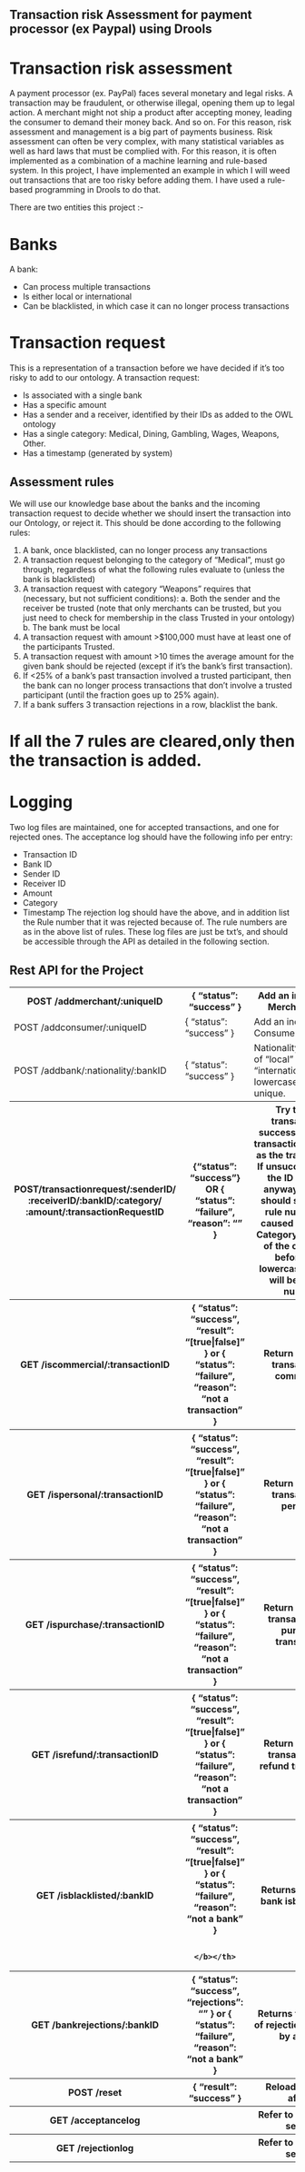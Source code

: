 
## Transaction risk Assessment for payment processor (ex Paypal)  using Drools

# Transaction risk assessment
A payment processor (ex. PayPal) faces several monetary and legal risks. A transaction may be
fraudulent, or otherwise illegal, opening them up to legal action. A merchant might not ship a
product after accepting money, leading the consumer to demand their money back. And so on.
For this reason, risk assessment and management is a big part of payments business.
Risk assessment can often be very complex, with many statistical variables as well as hard laws
that must be complied with. For this reason, it is often implemented as a combination of a
machine learning and rule-based system. In this project, I have implemented an example in
which I will weed out transactions that are too risky before adding them. I have used a rule-based 
programming in Drools to do that.

There are two entities this project :- 
# Banks
A bank:
- Can process multiple transactions
- Is either local or international
- Can be blacklisted, in which case it can no longer process transactions

# Transaction request
This is a representation of a transaction before we have decided if it’s too risky to add to our
ontology.
A transaction request:
- Is associated with a single bank
- Has a specific amount
- Has a sender and a receiver, identified by their IDs as added to the OWL ontology
- Has a single category: Medical, Dining, Gambling, Wages, Weapons, Other.
- Has a timestamp (generated by system)

## Assessment rules
We will use our knowledge base about the banks and the incoming transaction request to
decide whether we should insert the transaction into our Ontology, or reject it. This should be
done according to the following rules:
1. A bank, once blacklisted, can no longer process any transactions
2. A transaction request belonging to the category of “Medical”, must go through,
regardless of what the following rules evaluate to (unless the bank is blacklisted)
3. A transaction request with category “Weapons” requires that (necessary, but not
sufficient conditions):
a. Both the sender and the receiver be trusted (note that only merchants can be
trusted, but you just need to check for membership in the class Trusted in your
ontology)
b. The bank must be local
4. A transaction request with amount >$100,000 must have at least one of the participants
Trusted.
5. A transaction request with amount >10 times the average amount for the given bank
should be rejected (except if it’s the bank’s first transaction).
6. If <25% of a bank’s past transaction involved a trusted participant, then the bank can no
longer process transactions that don’t involve a trusted participant (until the fraction goes
up to 25% again).
7. If a bank suffers 3 transaction rejections in a row, blacklist the bank.

# If all the 7 rules are cleared,only then the transaction is added.


# Logging
Two log files are maintained, one for accepted transactions, and one for rejected ones.
The acceptance log should have the following info per entry:
- Transaction ID
- Bank ID
- Sender ID
- Receiver ID
- Amount
- Category
- Timestamp
The rejection log should have the above, and in addition list the Rule number that it was
rejected because of. The rule numbers are as in the above list of rules. 
These log files are just be txt’s, and should be accessible through the API as detailed in the
following section.


## Rest API for the Project

<table class="tg">
  <tr>
    <th class="tg-yw4l"><b>POST /addmerchant/:uniqueID</b></th>
    <th class="tg-yw4l"><b> { “status”: “success” } </b></th>
    <th class="tg-yw4l"><b>Add an individual to Merchant class</b></th>
  </tr>
  <tr>
    <td class="tg-yw4l">POST /addconsumer/:uniqueID</td>
    <td class="tg-yw4l">{ “status”: “success” }</td>
    <td class="tg-yw4l">Add an individual to Consumer class</td>
  </tr>
  <tr>
    <td class="tg-yw4l">POST /addbank/:nationality/:bankID</td>
    <td class="tg-yw4l">{ “status”: “success” } </td>
    <td class="tg-yw4l">Nationality will be one of “local” or “international”, in lowercase. ID will be unique.</td>
  </tr>
   <tr>
    <th class="tg-yw4l"><b>POST/transactionrequest/:senderID/
      :receiverID/:bankID/:category/
      :amount/:transactionRequestID
      </b></th>
    <th class="tg-yw4l"><b>
      {“status”: “success”} OR
    {
       “status”: “failure”,
        “reason”:
        “<ruleNumber>”
     }
</b></th>
    <th class="tg-yw4l"><b>Try to add a transaction. If
successful, use the
transactionRequestID as the
transactionID. If unsuccessful, use
the ID in the log anyway. A failure
should specify the rule number that
caused the failure.
Category will be one of the ones
listed before, in all lowercase.
Amount will be a whole number.</b></th>
  </tr>
   <tr>
    <th class="tg-yw4l"><b>GET /iscommercial/:transactionID</b></th>
    <th class="tg-yw4l"><b>{
“status”: “success”,
“result”: “[true|false]”
}
or
{
“status”: “failure”,
“reason”: “not a
transaction”
}
</b></th>
    <th class="tg-yw4l"><b>Return whether a transaction is
commercial.
</b></th>
  </tr>
   <tr>
    <th class="tg-yw4l"><b>GET /ispersonal/:transactionID </b></th>
    <th class="tg-yw4l"><b>{ 
      “status”: “success”, 
      “result”: “[true|false]”
    } or
      {
“status”: “failure”,
“reason”: “not a
transaction”
}
</b></th>
    <th class="tg-yw4l"><b>Return whether a transaction is personal.</b></th>
  </tr>
   <tr>
    <th class="tg-yw4l"><b>GET /ispurchase/:transactionID</b></th>
    <th class="tg-yw4l"><b> {
                              “status”: “success”,
                              “result”: “[true|false]”
                             }
                              or
                             {
                              “status”: “failure”,
                              “reason”: “not a
                               transaction”
                              }</b></th>
    <th class="tg-yw4l"><b>Return whether a transaction is a purchase transaction.</b></th>
  </tr>
   <tr>
    <th class="tg-yw4l"><b>GET /isrefund/:transactionID</b></th>
    <th class="tg-yw4l"><b>{
                              “status”: “success”,
                              “result”: “[true|false]”
                           }
                           or
                           {
                              “status”: “failure”,
                              “reason”: “not a
                              transaction”
                            }</b></th>
    <th class="tg-yw4l"><b>Return whether a transaction is a refund transaction.</b></th>
  </tr>
   <tr>
    <th class="tg-yw4l"><b>GET /isblacklisted/:bankID</b></th>
    <th class="tg-yw4l"><b>{
                            “status”: “success”,
                             “result”: “[true|false]”
                            }
                             or
                             {
                              “status”: “failure”,
                              “reason”: “not a
                              bank”
                              }

                            </b></th>
   <th class="tg-yw4l"><b>Returns whether a bank isblacklisted.</b></th>
  </tr>
   <tr>
    <th class="tg-yw4l"><b>GET /bankrejections/:bankID </b></th>
    <th class="tg-yw4l"><b>{
                  “status”: “success”,
                  “rejections”:
                  “<number of rejections>”
                  }
                  or
                  {
                  “status”: “failure”,
                  “reason”: “not a bank”
                  }
  </b></th>
    <th class="tg-yw4l"><b>Returns the number of rejections suffered by a bank.</b></th>
  </tr>
   <tr>
    <th class="tg-yw4l"><b>POST /reset</b></th>
    <th class="tg-yw4l"><b>{ “result”: “success” }</b></th>
    <th class="tg-yw4l"><b>Reload and start afresh</b></th>
  </tr>
   <tr>
    <th class="tg-yw4l"><b>GET /acceptancelog</b></th>
    <th class="tg-yw4l"><b><acceptance log contents></b></th>
    <th class="tg-yw4l"><b>Refer to the logging section</b></th>
  </tr>
   <tr>
    <th class="tg-yw4l"><b>GET /rejectionlog</b></th>
    <th class="tg-yw4l"><b><rejection log contents></b></th>
    <th class="tg-yw4l"><b>Refer to the logging section</b></th>
  </tr>
</table>

